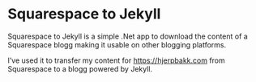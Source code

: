 # Squarespace to Jekyll

Squarespace to Jekyll is a simple .Net app to download the content of a Squarespace blogg making it usable on other blogging platforms.

I’ve used it to transfer my content for https://hjerpbakk.com from Squarespace to a blogg powered by Jekyll.